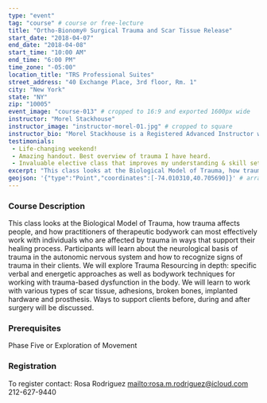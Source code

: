 ```yaml
---
type: "event"
tag: "course" # course or free-lecture
title: "Ortho-Bionomy® Surgical Trauma and Scar Tissue Release"
start_date: "2018-04-07"
end_date: "2018-04-08"
start_time: "10:00 AM"
end_time: "6:00 PM"
time_zone: "-05:00"
location_title: "TRS Professional Suites"
street_address: "40 Exchange Place, 3rd floor, Rm. 1"
city: "New York"
state: "NY"
zip: "10005"
event_image: "course-013" # cropped to 16:9 and exported 1600px wide 
instructor: "Morel Stackhouse"
instructor_image: "instructor-morel-01.jpg" # cropped to square
instructor_bio: "Morel Stackhouse is a Registered Advanced Instructor with the Society of Ortho-Bionomy International. She began her study of Ortho-Bionomy in 1984 and was fortunate to have studied with Arthur Lincoln Pauls D.O., the system's Founder. Morel has been teaching throughout the US since 1989. She enjoys introducing this bodywork system to others and working with students to develop their skill and confidence as they grow with the work. She is approved by the National Certification Board for Therapeutic Massage and Bodywork (NCBTMB) as a Continuing Education Approved Provider."
testimonials:
 - Life-changing weekend!
 - Amazing handout. Best overview of trauma I have heard.
 - Invaluable elective class that improves my understanding & skill set when working with clients who have scars or fractures.
excerpt: "This class looks at the Biological Model of Trauma, how trauma affects people, and how practitioners of therapeutic bodywork can most effectively work with individuals who are affected by trauma in ways that support their healing process. Participants will learn about the neurological basis of trauma in the autonomic nervous system and how to recognize signs of trauma in their clients. We will explore Trauma Resourcing in depth: specific verbal and energetic approaches as well as bodywork techniques for working with trauma-based dysfunction in the body. We will learn to work with various types of scar tissue, adhesions, broken bones, implanted hardware and prosthesis. Ways to support clients before, during and after surgery will be discussed."
geojson: '{"type":"Point","coordinates":[-74.010310,40.705690]}' # array format: [lon, lat]
---
```


### Course Description

This class looks at the Biological Model of Trauma, how trauma affects people, and how practitioners of therapeutic bodywork can most effectively work with individuals who are affected by trauma in ways that support their healing process. Participants will learn about the neurological basis of trauma in the autonomic nervous system and how to recognize signs of trauma in their clients. We will explore Trauma Resourcing in depth: specific verbal and energetic approaches as well as bodywork techniques for working with trauma-based dysfunction in the body. We will learn to work with various types of scar tissue, adhesions, broken bones, implanted hardware and prosthesis. Ways to support clients before, during and after surgery will be discussed.

### Prerequisites

Phase Five or Exploration of Movement

### Registration

To register contact: 
Rosa Rodriguez 
[mailto:rosa.m.rodriguez@icloud.com](rosa.m.rodriguez@icloud.com)
212-627-9440
